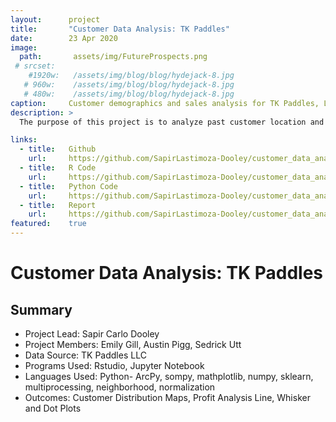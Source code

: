 ```yaml
---
layout:      project
title:       "Customer Data Analysis: TK Paddles"
date:        23 Apr 2020
image:
  path:       assets/img/FutureProspects.png
 # srcset:
    #1920w:   /assets/img/blog/blog/hydejack-8.jpg
   # 960w:    /assets/img/blog/blog/hydejack-8.jpg
   # 480w:    /assets/img/blog/blog/hydejack-8.jpg
caption:     Customer demographics and sales analysis for TK Paddles, LLC.
description: >
  The purpose of this project is to analyze past customer location and business profit information to detect trends, produce meaningful infographics, and make reasonable predictions on future customer locations and business profit margins.

links:
  - title:   Github
    url:     https://github.com/SapirLastimoza-Dooley/customer_data_analysis
  - title:   R Code
    url:     https://github.com/SapirLastimoza-Dooley/customer_data_analysis/blob/main/Code/rCode.Rmd
  - title:   Python Code
    url:     https://github.com/SapirLastimoza-Dooley/customer_data_analysis/blob/main/Code/jupyter/TK%20Paddles%20LLC.ipynb
  - title:   Report
    url:     https://github.com/SapirLastimoza-Dooley/customer_data_analysis/blob/main/Reports/Final%20Report.pdf
featured:    true
---
```

# Customer Data Analysis: TK Paddles

## Summary
* Project Lead: Sapir Carlo Dooley
* Project Members: Emily Gill, Austin Pigg, Sedrick Utt
* Data Source: TK Paddles LLC
* Programs Used: Rstudio, Jupyter Notebook
* Languages Used: Python- ArcPy, sompy, mathplotlib, numpy, sklearn, multiprocessing, neighborhood, normalization
* Outcomes: Customer Distribution Maps, Profit Analysis Line, Whisker and Dot Plots


